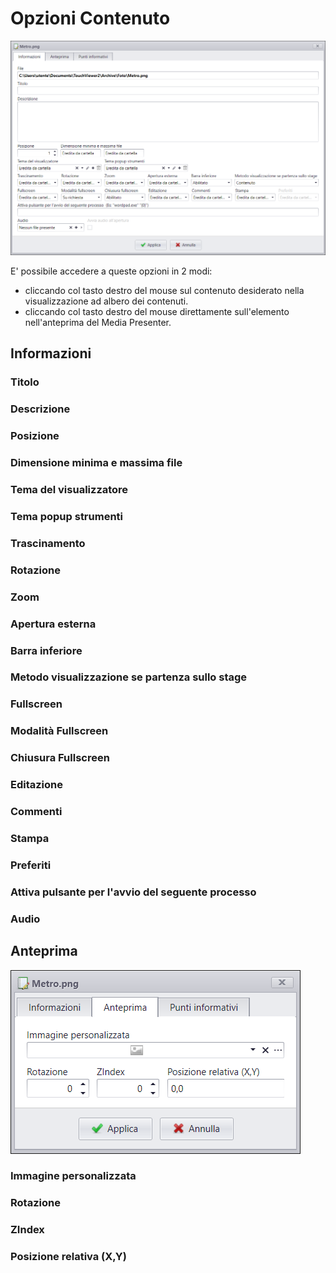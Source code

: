 # Opzioni Contenuto
![](/img/content_option_1.png)

E' possibile accedere a queste opzioni in 2 modi:

* cliccando col tasto destro del mouse sul contenuto desiderato nella visualizzazione ad albero dei contenuti.
* cliccando col tasto destro del mouse direttamente sull'elemento nell'anteprima del Media Presenter.

## Informazioni

### Titolo

### Descrizione

### Posizione

### Dimensione minima e massima file

### Tema del visualizzatore

### Tema popup strumenti

### Trascinamento

### Rotazione

### Zoom

### Apertura esterna

### Barra inferiore

### Metodo visualizzazione se partenza sullo stage

### Fullscreen

### Modalità Fullscreen

### Chiusura Fullscreen

### Editazione

### Commenti

### Stampa

### Preferiti

### Attiva pulsante per l'avvio del seguente processo

### Audio


## Anteprima
![](/img/content_option_2.png)

### Immagine personalizzata

### Rotazione

### ZIndex

### Posizione relativa (X,Y)
